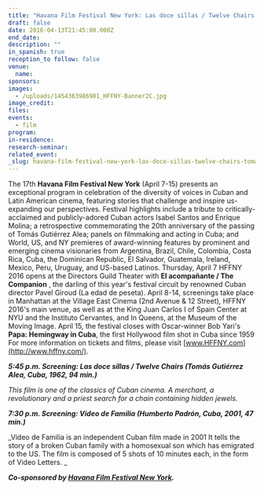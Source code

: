 ```yaml
---
title: "Havana Film Festival New York: Las doce sillas / Twelve Chairs (Tomás Gutiérrez Alea, Cuba, 1962, 94 min.) & Video de Familia (Humberto Padrón, Cuba, 2001, 47 min.)"
draft: false
date: 2016-04-13T21:45:00.000Z
end_date:
description: ""
in_spanish: true
reception_to follow: false
venue:
  name:
sponsors:
images:
  - /uploads/1454363986981_HFFNY-Banner2C.jpg
image_credit:
files:
events:
  - film
program:
in-residence:
research-seminar:
related_event:
_slug: havana-film-festival-new-york-las-doce-sillas-twelve-chairs-tomás-gutiérrez-alea-cuba-1962-94-min-video-de-familia-humberto-padrón-cuba-2001-47-min
---
```

The 17th **Havana Film Festival New York** (April 7-15) presents an exceptional program in celebration of the diversity of voices in Cuban and Latin American cinema, featuring stories that challenge and inspire us- expanding our perspectives. Festival highlights include a tribute to critically-acclaimed and publicly-adored Cuban actors Isabel Santos and Enrique Molina; a retrospective commemorating the 20th anniversary of the passing of Tomás Gutiérrez Alea; panels on filmmaking and acting in Cuba; and World, US, and NY premieres of award-winning features by prominent and emerging cinema visionaries from Argentina, Brazil, Chile, Colombia, Costa Rica, Cuba, the Dominican Republic, El Salvador, Guatemala, Ireland, Mexico, Peru, Uruguay, and US-based Latinos. Thursday, April 7 HFFNY 2016 opens at the Directors Guild Theater with **El acompañante / The Companion** , the darling of this year's festival circuit by renowned Cuban director Pavel Giroud (La edad de peseta). April 8-14, screenings take place in Manhattan at the Village East Cinema (2nd Avenue & 12 Street), HFFNY 2016's main venue, as well as at the King Juan Carlos I of Spain Center at NYU and the Instituto Cervantes, and In Queens, at the Museum of the Moving Image. April 15, the festival closes with Oscar-winner Bob Yari's **Papa: Hemingway in Cuba**, the first Hollywood film shot in Cuba since 1959 For more information on tickets and films, please visit [www.HFFNY.com](http://www.hffny.com/).

**_5:45 p.m. Screening: Las doce sillas / Twelve Chairs (Tomás Gutiérrez Alea, Cuba, 1962, 94 min.)_**

_This film is one of the classics of Cuban cinema. A merchant, a revolutionary and a priest search for a chain containing hidden jewels._

_**_7:30 p.m. Screening: Video de Familia (Humberto Padrón, Cuba, 2001, 47 min.)_**_

_Video de Familia is an independent Cuban film made in 2001 It tells the story of a broken Cuban family with a homosexual son which has emigrated to the US. The film is composed of 5 shots of 10 minutes each, in the form of Video Letters.
_

**_Co-sponsored by [Havana Film Festival New York](http://www.hffny.com)._**

